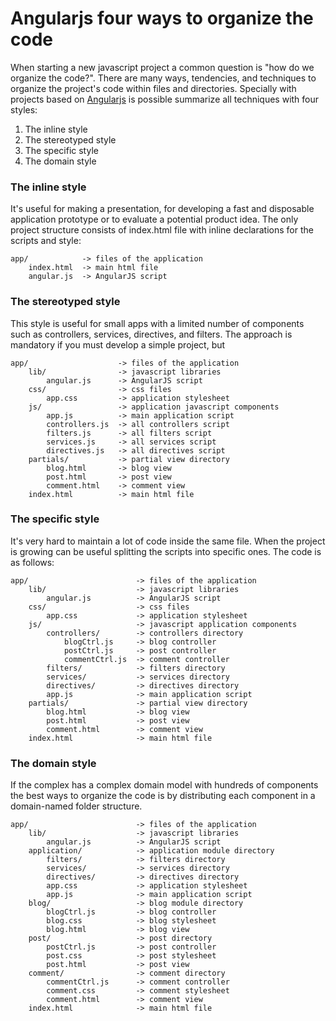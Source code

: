 # Angularjs four ways to organize the code
When starting a new javascript project a common question is "how do we organize the code?".
There are many ways, tendencies, and techniques to organize the project's code within files and directories.
Specially with projects based on [Angularjs](https://angularjs.org/) is possible summarize all techniques with four styles:

1.  The inline style
2.  The stereotyped style
3.  The specific style
4.  The domain style

### The inline style
It's useful for making a presentation, for developing a fast and disposable application prototype or to evaluate a potential product idea.
The only project structure consists of index.html file with inline declarations for the scripts and style:

    app/            -> files of the application
        index.html  -> main html file
        angular.js  -> AngularJS script

### The stereotyped style
This style is useful for small apps with a limited number of components
such as controllers, services, directives, and filters.
The approach is mandatory if you must develop a simple project, but

    app/                    -> files of the application
        lib/                -> javascript libraries
            angular.js      -> AngularJS script
        css/                -> css files
            app.css         -> application stylesheet
        js/                 -> application javascript components
            app.js          -> main application script
            controllers.js  -> all controllers script
            filters.js      -> all filters script
            services.js     -> all services script
            directives.js   -> all directives script
        partials/           -> partial view directory
            blog.html       -> blog view
            post.html       -> post view
            comment.html    -> comment view
        index.html          -> main html file

### The specific style
It's very hard to maintain a lot of code inside the same file.
When the project is growing can be useful splitting the scripts into specific ones.
The code is as follows:

    app/                        -> files of the application
        lib/                    -> javascript libraries
            angular.js          -> AngularJS script
        css/                    -> css files
            app.css             -> application stylesheet
        js/                     -> javascript application components
            controllers/        -> controllers directory
                blogCtrl.js     -> blog controller
                postCtrl.js     -> post controller
                commentCtrl.js  -> comment controller
            filters/            -> filters directory
            services/           -> services directory
            directives/         -> directives directory
            app.js              -> main application script
        partials/               -> partial view directory
            blog.html           -> blog view
            post.html           -> post view
            comment.html        -> comment view
        index.html              -> main html file

### The domain style
If the complex has a complex domain model with hundreds of components the best ways to organize the code is by distributing each component in a domain-named folder structure.

    app/                        -> files of the application
        lib/                    -> javascript libraries
            angular.js          -> AngularJS script
        application/            -> application module directory
            filters/            -> filters directory
            services/           -> services directory
            directives/         -> directives directory
            app.css             -> application stylesheet
            app.js              -> main application script
        blog/                   -> blog module directory
            blogCtrl.js         -> blog controller
            blog.css            -> blog stylesheet
            blog.html           -> blog view
        post/                   -> post directory
            postCtrl.js         -> post controller
            post.css            -> post stylesheet
            post.html           -> post view
        comment/                -> comment directory
            commentCtrl.js      -> comment controller
            comment.css         -> comment stylesheet
            comment.html        -> comment view
        index.html              -> main html file


